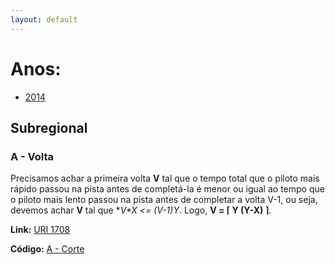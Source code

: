 ```yaml
---
layout: default
---
```


# Anos:
*	[2014](./2014/2014.md)

## Subregional

### A - Volta
Precisamos achar a primeira volta **V** tal que o tempo total que o piloto mais rápido passou na pista antes de completá-la é menor ou igual ao tempo que o piloto mais lento passou na pista antes de completar a volta V-1, ou seja, devemos achar **V** tal que **V*X <= (V-1)*Y**. 
Logo, **V = ⌈ Y  (Y-X) ⌉**.

**Link:** [URI 1708](https://www.urionlinejudge.com.br/judge/pt/problems/view/1708)

**Código:** [A - Corte](https://github.com/LeticiaFCS/Maratona-de-Programacao/tree/master/2014/subregional/A%20-%20Volta/a.cpp)



